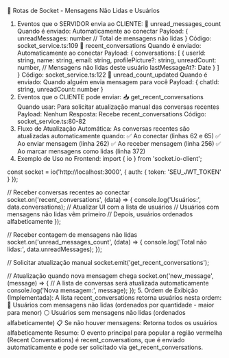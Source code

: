 📡 Rotas de Socket - Mensagens Não Lidas e Usuários

1. Eventos que o SERVIDOR envia ao CLIENTE:
   🔴 unread_messages_count
   Quando é enviado: Automaticamente ao conectar
   Payload:
   {
   unreadMessages: number // Total de mensagens não lidas
   }
   Código: socket_service.ts:109
   👥 recent_conversations
   Quando é enviado: Automaticamente ao conectar
   Payload:
   {
   conversations: [
   {
   userId: string,
   name: string,
   email: string,
   profilePicture?: string,
   unreadCount: number, // Mensagens não lidas deste usuário
   lastMessageAt?: Date
   }
   ]
   }
   Código: socket_service.ts:122
   🔄 unread_count_updated
   Quando é enviado: Quando alguém envia mensagem para você
   Payload:
   {
   chatId: string,
   unreadCount: number
   }
2. Eventos que o CLIENTE pode enviar:
   📥 get_recent_conversations
   Quando usar: Para solicitar atualização manual das conversas recentes
   Payload: Nenhum
   Resposta: Recebe recent_conversations
   Código: socket_service.ts:80-82
3. Fluxo de Atualização Automática:
   As conversas recentes são atualizadas automaticamente quando:
   ✅ Ao conectar (linhas 62 e 65)
   ✅ Ao enviar mensagem (linha 262)
   ✅ Ao receber mensagem (linha 256)
   ✅ Ao marcar mensagens como lidas (linha 372)
4. Exemplo de Uso no Frontend:
   import { io } from 'socket.io-client';

const socket = io('http://localhost:3000', {
auth: {
token: 'SEU_JWT_TOKEN'
}
});

// Receber conversas recentes ao conectar
socket.on('recent_conversations', (data) => {
console.log('Usuários:', data.conversations);
// Atualizar UI com a lista de usuários
// Usuários com mensagens não lidas vêm primeiro
// Depois, usuários ordenados alfabeticamente
});

// Receber contagem de mensagens não lidas
socket.on('unread_messages_count', (data) => {
console.log('Total não lidas:', data.unreadMessages);
});

// Solicitar atualização manual
socket.emit('get_recent_conversations');

// Atualização quando nova mensagem chega
socket.on('new_message', (message) => {
// A lista de conversas será atualizada automaticamente
console.log('Nova mensagem:', message);
}); 5. Ordem de Exibição (Implementada):
A lista recent_conversations retorna usuários nesta ordem:
🔴 Usuários com mensagens não lidas (ordenados por quantidade - maior para menor)
⚪ Usuários sem mensagens não lidas (ordenados alfabeticamente)
📋 Se não houver mensagens: Retorna todos os usuários alfabeticamente
Resumo: O evento principal para popular a região vermelha (Recent Conversations) é recent_conversations, que é enviado automaticamente e pode ser solicitado via get_recent_conversations.
